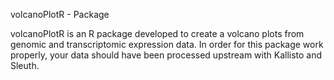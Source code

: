 volcanoPlotR - Package

volcanoPlotR is an R package developed to create a volcano plots from genomic and transcriptomic expression data. In order for
this package work properly, your data should have been processed upstream with Kallisto and Sleuth.
